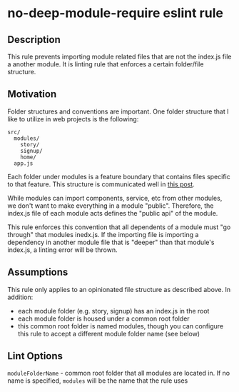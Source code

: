 # no-deep-module-require eslint rule

## Description
This rule prevents importing module related files that are not the index.js file a another module.  It is linting rule that enforces a certain folder/file structure.

## Motivation

Folder structures and conventions are important.  One folder structure that I like to utilize in web projects is the following:

```
src/
  modules/
    story/
    signup/
    home/
  app.js
```

Each folder under modules is a feature boundary that contains files specific to that feature.  This structure is communicated well in [this post](https://jaysoo.ca/2016/02/28/organizing-redux-application/#rule-1-organize-by-feature).

While modules can import components, service, etc from other modules, we don't want to make everything in a module "public". Therefore, the index.js file of each module acts defines the "public api" of the module.

This rule enforces this convention that all dependents of a module must "go through" that modules inedx.js.  If the importing file is importing a dependency in another module file that is "deeper" than that module's index.js, a linting error will be thrown.

## Assumptions
This rule only applies to an opinionated file structure as described above. In addition:
* each module folder (e.g. story, signup) has an index.js in the root
* each module folder is housed under a common root folder
* this common root folder is named modules, though you can configure this rule to accept a different module folder name (see below)

## Lint Options
`moduleFolderName` - common root folder that all modules are located in.  If no name is specified, `modules` will be the name that the rule uses
